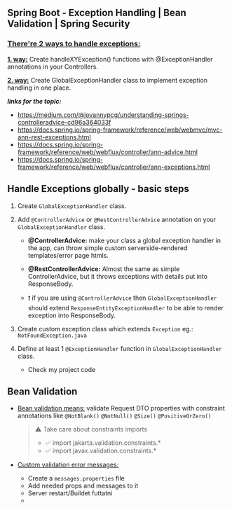 ## Spring Boot - Exception Handling | Bean Validation | Spring Security

### <ins>There're 2 ways to handle exceptions:</ins>

<ins>**1. way:**</ins> Create handleXYException() functions with @ExceptionHandler annotations in your Controllers.

<ins>**2. way:**</ins> Create GlobalExceptionHandler class to implement exception handling in one place.

**_links for the topic:_**

- https://medium.com/@jovannypcg/understanding-springs-controlleradvice-cd96a364033f
- https://docs.spring.io/spring-framework/reference/web/webmvc/mvc-ann-rest-exceptions.html
- https://docs.spring.io/spring-framework/reference/web/webflux/controller/ann-advice.html
- https://docs.spring.io/spring-framework/reference/web/webflux/controller/ann-exceptions.html

## Handle Exceptions globally - basic steps

1. Create `GlobalExceptionHandler` class.
2. Add `@ControllerAdvice` or `@RestControllerAdvice` annotation on your `GlobalExceptionHandler` class.

   - **@ControllerAdvice:** make your class a global exception handler in the app, can throw simple custom serverside-rendered templates/error page htmls.

   - **@RestControllerAdvice:** Almost the same as simple ControllerAdvice, but it throws exceptions with details put into ResponseBody.

   - :exclamation: if you are using `@ControllerAdvice` then `GlobalExceptionHandler` should extend `ResponseEntityExceptionHandler` to be able to render exception into ResponseBody.

3. Create custom exception class which extends `Exception` eg.: `NotFoundException.java`
4. Define at least 1 `@ExceptionHandler` function in `GlobalExceptionHandler` class.
   - Check my project code

## Bean Validation

- <ins>Bean validation means:</ins> validate Request DTO properties with constraint annotations like `@NotBlank()` `@NotNull()` `@Size()` `@PositiveOrZero()`

  > :warning: Take care about constraints imports
  >
  > - :white_check_mark: import jakarta.validation.constraints.\*
  > - :white_check_mark: import javax.validation.constraints.\*

- <ins>Custom validation error messages:</ins>
   - Create a `messages.properties` file
   - Add needed props and messages to it
   - Server restart/Buildet futtatni 
   -
